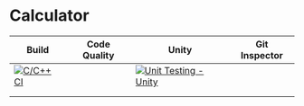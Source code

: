 # Calculator

| Build	| Code Quality                                             | Unity | Git Inspector   |
|-----|---------------------------------------------------------|----------|----------|
|[![C/C++ CI](https://github.com/omrege/mini-project/actions/workflows/c-build.yml/badge.svg?branch=main)](https://github.com/omrege/mini-project/actions/workflows/c-build.yml) |		|[![Unit Testing - Unity](https://github.com/omrege/mini-project/actions/workflows/unity.yml/badge.svg?branch=main)](https://github.com/omrege/mini-project/actions/workflows/unity.yml) |	|
| |	 	| |	|
| |	||	|

